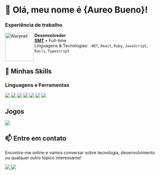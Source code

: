 # 👋 Olá, meu nome é {Aureo Bueno}!

### Experiência de trabalho

[<img align="left" height="94px" width="94px" alt="Warpnet" src="https://media.licdn.com/dms/image/D4D0BAQGiYD27cim-8w/company-logo_100_100/0/1704723757261/smt_solues_em_tecnologia_logo?e=1724284800&v=beta&t=jO-72vD13s0NgBfiiJxEZabA2-6jhNFhsH9Xogk_Gx8"/>](https://www.smtcode.com/)

**Desenvolvedor** \
[**SMT**]([https://www.spacex.com/](https://www.smtcode.com/)) • Full-time \
Linguagens & Tecnologias: `.NET`, `React`, `Ruby`, `JavaScript`, `Rails`, `Typescript`
<br/>
<br/>

## 🚀 Minhas Skills

### Linguagens e Ferramentas

<p>
  <img src="https://img.shields.io/badge/.NET-5C2D91?style=for-the-badge&logo=.net&logoColor=white" />
  <img src="https://img.shields.io/badge/TypeScript-007ACC?style=for-the-badge&logo=typescript&logoColor=white" />
  <img src="https://img.shields.io/badge/PHP-777BB4?style=for-the-badge&logo=php&logoColor=white" />
  <img src="https://img.shields.io/badge/Ruby-CC342D?style=for-the-badge&logo=ruby&logoColor=white" />
  <img src="https://img.shields.io/badge/React-20232A?style=for-the-badge&logo=react&logoColor=61DAFB" />
  <img src="https://img.shields.io/badge/Docker-2496ED?style=for-the-badge&logo=docker&logoColor=white" />
  <img src="https://img.shields.io/badge/Laravel-FF2D20?style=for-the-badge&logo=laravel&logoColor=white" />
</p>

## Jogos

<img src="https://img.shields.io/badge/PlayStation-003791?style=for-the-badge&logo=playstation&logoColor=white" />

## 📫 Entre em contato

Encontre-me online e vamos conversar sobre tecnologia, desenvolvimento ou qualquer outro tópico interessante!

<p align="left">
  <a href="mailto:aureo.bueno02@gmail.com" alt="Gmail">
    <img src="https://img.shields.io/badge/-Gmail-FF0000?style=flat-square&labelColor=FF0000&logo=gmail&logoColor=white" />
  </a>

  <a href="https://www.linkedin.com/in/aureo-alexandre-10b0a31a4/" alt="Linkedin">
    <img src="https://img.shields.io/badge/-Linkedin-0e76a8?style=flat-square&logo=Linkedin&logoColor=white" />
  </a>
</p>
